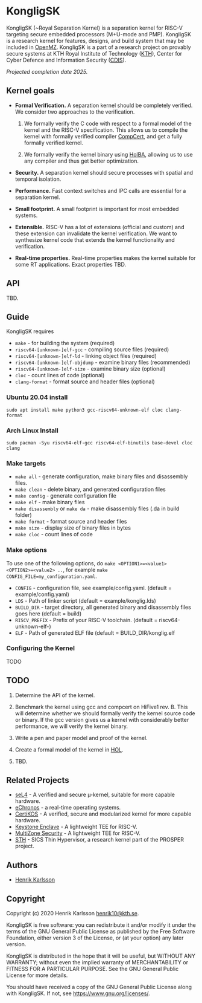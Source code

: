 # KongligSK
KongligSK (~Royal Separation Kernel) is a separation kernel for RISC-V targeting secure embedded processors (M+U-mode and PMP). KongligSK is a research kernel for features, designs, and build system that may be included in [OpenMZ](https://github.com/castor-software/openmz). KongligSK is a part of a research project on provably secure systems at KTH Royal Institute of Technology ([KTH](https://www.kth.se/en)), Center for Cyber Defence and Information Security ([CDIS](https://www.kth.se/cdis)).

*Projected completion date 2025.*

## Kernel goals

- **Formal Verification.** A separation kernel should be completely verified. We consider two approaches to the verification.

    1. We formally verify the C code with respect to a formal model of the kernel and the RISC-V specification. This allows us to compile the kernel with formally verified compiler [CompCert](https://github.com/AbsInt/CompCert), and get a fully formally verified kernel.

    2. We formally verify the kernel binary using [HolBA](https://github.com/kth-step/HolBA), allowing us to use any compiler and thus get better optimization.

- **Security.** A separation kernel should secure processes with spatial and temporal isolation.

- **Performance.** Fast context switches and IPC calls are essential for a separation kernel.

- **Small footprint.** A small footprint is important for most embedded systems.

- **Extensible.** RISC-V has a lot of extensions (official and custom) and these extension can invalidate the kernel verification. We want to synthesize kernel code that extends the kernel functionality and verification.

- **Real-time properties.** Real-time properties makes the kernel suitable for some RT applications. Exact properties TBD.

## API
TBD.

## Guide
KongligSK requires
- `make` - for building the system (required) 
- `riscv64-[unknown-]elf-gcc` - compiling source files (required)
- `riscv64-[unknown-]elf-ld` - linking object files (required)
- `riscv64-[unknown-]elf-objdump` - examine binary files (recommended)
- `riscv64-[unknown-]elf-size` - examine binary size (optional) 
- `cloc` - count lines of code (optional)
- `clang-format` - format source and header files (optional)

### Ubuntu 20.04 install
```
sudo apt install make python3 gcc-riscv64-unknown-elf cloc clang-format
```

### Arch Linux Install
```
sudo pacman -Syu riscv64-elf-gcc riscv64-elf-binutils base-devel cloc clang
```

### Make targets
- `make all` - generate configuration, make binary files and disassembly files.
- `make clean` - delete binary, and generated configuration files
- `make config` - generate configuration file
- `make elf` - make binary files
- `make disassembly` or `make da` - make disassembly files (.da in build folder) 
- `make format` - format source and header files
- `make size` - display size of binary files in bytes
- `make cloc` - count lines of code

### Make options
To use one of the following options, do `make <OPTION1>=<value1> <OPTION2>=<value2> ..`, for example `make CONFIG_FILE=my_configuration.yaml`.
- `CONFIG` - configuration file, see example/config.yaml. (default = example/config.yaml)
- `LDS` - Path of linker script (default = example/konglig.lds)
- `BUILD_DIR` -  target directory, all generated binary and disassembly files goes here (default = build)
- `RISCV_PREFIX` - Prefix of your RISC-V toolchain. (default = riscv64-unknown-elf-)
- `ELF` - Path of generated ELF file (default = BUILD\_DIR/konglig.elf

### Configuring the Kernel

TODO

## TODO

1. Determine the API of the kernel.

2. Benchmark the kernel using gcc and compcert on HiFive1 rev. B. This will determine whether we should formally verify the kernel source code or binary. If the gcc version gives us a kernel with considerably better performance, we will verify the kernel binary.

3. Write a pen and paper model and proof of the kernel.

4. Create a formal model of the kernel in [HOL](https://hol-theorem-prover.org/).

5. TBD.

## Related Projects 
- [seL4](https://sel4.systems/) - A verified and secure µ-kernel, suitable for more capable hardware.
- [eChronos](https://github.com/echronos/echronos) - a real-time operating systems.
- [CertiKOS](http://flint.cs.yale.edu/certikos/) - A verified, secure and modularized kernel for more capable hardware.
- [Keystone Enclave](https://github.com/keystone-enclave/keystone) - A lightweight TEE for RISC-V.
- [MultiZone Security](https://hex-five.com) - A lightweight TEE for RISC-V.
- [STH](https://bitbucket.org/sicssec/sth/src/master/) - SICS Thin Hypervisor, a research kernel part of the PROSPER project.

## Authors
- [Henrik Karlsson](https://github.com/HAKarlsson)

## Copyright
Copyright (c) 2020 Henrik Karlsson <henrik10@kth.se>.

KongligSK is free software: you can redistribute it and/or modify it under the terms of the GNU General Public License as published by the Free Software Foundation, either version 3 of the License, or (at your option) any later version.

KongligSK is distributed in the hope that it will be useful, but WITHOUT ANY WARRANTY; without even the implied warranty of MERCHANTABILITY or FITNESS FOR A PARTICULAR PURPOSE.  See the GNU General Public License for more details.

You should have received a copy of the GNU General Public License along with KongligSK.  If not, see <https://www.gnu.org/licenses/>.

